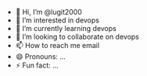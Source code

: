- 👋 Hi, I’m @lugit2000
- 👀 I’m interested in devops
- 🌱 I’m currently learning devops
- 💞️ I’m looking to collaborate on devops
- 📫 How to reach me email
- 😄 Pronouns: ...
- ⚡ Fun fact: ...

<!---
lugit2000/lugit2000 is a ✨ special ✨ repository because its `README.md` (this file) appears on your GitHub profile.
You can click the Preview link to take a look at your changes.
--->
